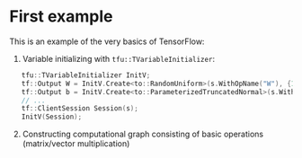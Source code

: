 # First example

This is an example of the very basics of TensorFlow:
1. Variable initializing with `tfu::TVariableInitializer`:
```cpp
   tfu::TVariableInitializer InitV;
   tf::Output W = InitV.Create<to::RandomUniform>(s.WithOpName("W"), {1, 10}, tf::DT_DOUBLE, {}, tf::DT_DOUBLE);
   tf::Output b = InitV.Create<to::ParameterizedTruncatedNormal>(s.WithOpName("b"), {1, 1}, tf::DT_DOUBLE, {}, 10., 1., 0., 20.);
   // ...
   tf::ClientSession Session(s);
   InitV(Session);

```
2. Constructing computational graph consisting of basic operations (matrix/vector multiplication)
